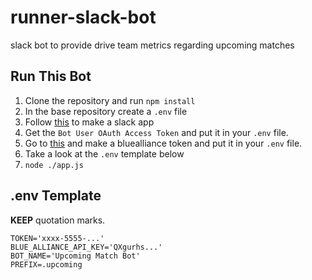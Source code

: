 # runner-slack-bot
slack bot to provide drive team metrics regarding upcoming matches


## Run This Bot

1. Clone the repository and run `npm install`
2. In the base repository create a `.env` file
3. Follow [this](https://slack.com/help/articles/115005265703-Create-a-bot-for-your-workspace) to make a slack app
4. Get the `Bot User OAuth Access Token` and put it in your `.env` file.
5. Go to [this](https://www.thebluealliance.com/apidocs/v3) and make a bluealliance token and put it in your `.env` file.
6. Take a look at the `.env` template below
7. `node ./app.js`

## .env Template

**KEEP** quotation marks.

```env
TOKEN='xxxx-5555-...'
BLUE_ALLIANCE_API_KEY='QXgurhs...'
BOT_NAME='Upcoming Match Bot'
PREFIX=.upcoming
```

